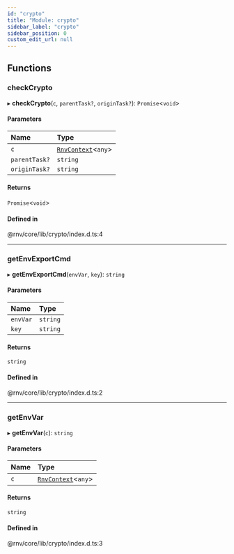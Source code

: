 ```yaml
---
id: "crypto"
title: "Module: crypto"
sidebar_label: "crypto"
sidebar_position: 0
custom_edit_url: null
---
```


## Functions

### checkCrypto

▸ **checkCrypto**(`c`, `parentTask?`, `originTask?`): `Promise`\<`void`\>

#### Parameters

| Name | Type |
| :------ | :------ |
| `c` | [`RnvContext`](../interfaces/context_types.RnvContext.md)\<`any`\> |
| `parentTask?` | `string` |
| `originTask?` | `string` |

#### Returns

`Promise`\<`void`\>

#### Defined in

@rnv/core/lib/crypto/index.d.ts:4

___

### getEnvExportCmd

▸ **getEnvExportCmd**(`envVar`, `key`): `string`

#### Parameters

| Name | Type |
| :------ | :------ |
| `envVar` | `string` |
| `key` | `string` |

#### Returns

`string`

#### Defined in

@rnv/core/lib/crypto/index.d.ts:2

___

### getEnvVar

▸ **getEnvVar**(`c`): `string`

#### Parameters

| Name | Type |
| :------ | :------ |
| `c` | [`RnvContext`](../interfaces/context_types.RnvContext.md)\<`any`\> |

#### Returns

`string`

#### Defined in

@rnv/core/lib/crypto/index.d.ts:3
